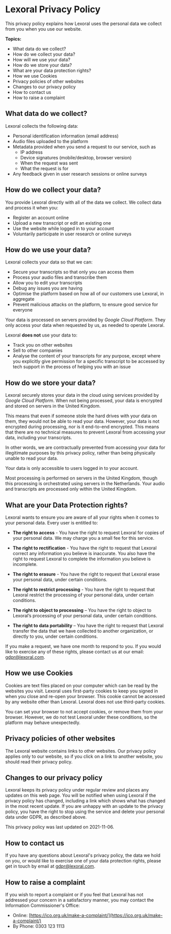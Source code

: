 # Lexoral Privacy Policy

This privacy policy explains how Lexoral uses the personal data we collect from you when you use our website.

**Topics:**

- What data do we collect?
- How do we collect your data?
- How will we use your data?
- How do we store your data?
- What are your data protection rights?
- How we use Cookies
- Privacy policies of other websites
- Changes to our privacy policy
- How to contact us
- How to raise a complaint

## What data do we collect?

Lexoral collects the following data:

- Personal identification information (email address)
- Audio files uploaded to the platform
- Metadata provided when you send a request to our service, such as
  - IP address
  - Device signatures (mobile/desktop, browser version)
  - When the request was sent
  - What the request is for
- Any feedback given in user research sessions or online surveys

## How do we collect your data?

You provide Lexoral directly with all of the data we collect. We collect data and process it when you:

- Register an account online
- Upload a new transcript or edit an existing one
- Use the website while logged in to your account
- Voluntarily participate in user research or online surveys

## How do we use your data?

Lexoral collects your data so that we can:

- Secure your transcripts so that only you can access them
- Process your audio files and transcribe them
- Allow you to edit your transcripts
- Debug any issues you are having
- Optimise the platform based on how all of our customers use Lexoral, in aggregate
- Prevent malicious attacks on the platform, to ensure good service for everyone

Your data is processed on servers provided by *Google Cloud Platform*. They only access your data when requested by us, as needed to operate Lexoral.

Lexoral **does not** use your data to:

- Track you on other websites
- Sell to other companies
- Analyse the content of your transcripts for any purpose, except where you explicitly give permission for a specific transcript to be accessed by tech support in the process of helping you with an issue

## How do we store your data?

Lexoral securely stores your data in the cloud using services provided by *Google Cloud Platform*. When not being processed, your data is encrypted and stored on servers in the United Kingdom.

This means that even if someone stole the hard drives with your data on them, they would not be able to read your data. However, your data is not encrypted during processing, nor is it end-to-end encrypted. This means that there are no technical measures to prevent Lexoral from accessing your data, including your transcripts.

In other words, we are contractually prevented from accessing your data for illegitimate purposes by this privacy policy, rather than being physically unable to read your data.

Your data is only accessible to users logged in to your account.

Most processing is performed on servers in the United Kingdom, though this processing is orchestrated using servers in the Netherlands. Your audio and transcripts are processed only within the United Kingdom.

## What are your Data Protection rights?

Lexoral wants to ensure you are aware of all your rights when it comes to your personal data. Every user is entitled to:

- **The right to access** - You have the right to request Lexoral for copies of your personal data. We may charge you a small fee for this service.

- **The right to rectification** - You have the right to request that Lexoral correct any information you believe is inaccurate. You also have the right to request Lexoral to complete the information you believe is incomplete.

- **The right to erasure** - You have the right to request that Lexoral erase your personal data, under certain conditions.

- **The right to restrict processing** - You have the right to request that Lexoral restrict the processing of your personal data, under certain conditions.

- **The right to object to processing** – You have the right to object to Lexoral’s processing of your personal data, under certain conditions.

- **The right to data portability** – You have the right to request that Lexoral transfer the data that we have collected to another organization, or directly to you, under certain conditions.

If you make a request, we have one month to respond to you. If you would like to exercise any of these rights, please contact us at our email: [gdpr@lexoral.com](mailto:gdpr@lexoral.com).

## How we use Cookies

Cookies are text files placed on your computer which can be read by the websites you visit. Lexoral uses first-party cookies to keep you signed in when you close and re-open your browser. This cookie cannot be accessed by any website other than Lexoral. Lexoral does not use third-party cookies.

You can set your browser to not accept cookies, or remove them from your browser. However, we do not test Lexoral under these conditions, so the platform may behave unexpectedly.

## Privacy policies of other websites

The Lexoral website contains links to other websites. Our privacy policy applies only to our website, so if you click on a link to another website, you should read their privacy policy.

## Changes to our privacy policy

Lexoral keeps its privacy policy under regular review and places any updates on this web page. You will be notified when using Lexoral if the privacy policy has changed, including a link which shows what has changed in the most recent update. If you are unhappy with an update to the privacy policy, you have the right to stop using the service and delete your personal data under GDPR, as described above.

This privacy policy was last updated on 2021-11-06.

## How to contact us

If you have any questions about Lexoral's privacy policy, the data we hold on you, or would like to exercise one of your data protection rights, please get in touch by email at [gdpr@lexoral.com](mailto:gdpr@lexoral.com).

## How to raise a complaint

If you wish to report a complaint or if you feel that Lexoral has not addressed your concern in a satisfactory manner, you may contact the Information Commissioner's Office:

- Online: [https://ico.org.uk/make-a-complaint/](https://ico.org.uk/make-a-complaint/)
- By Phone: 0303 123 1113
